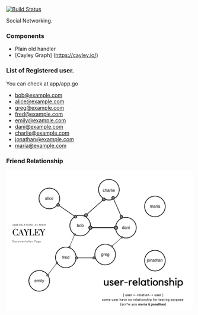 [![Build Status](https://travis-ci.org/zkrhm/imd-socialnetwork.svg?branch=master)](https://travis-ci.org/zkrhm/imd-socialnetwork)

Social Networking.

### Components 
- Plain old handler
- [Cayley Graph] (https://cayley.io/)

### List of Registered user.
You can check at app/app.go

- bob@example.com
- alice@example.com
- greg@example.com
- fred@example.com
- emily@example.com
- dani@example.com
- charlie@example.com
- jonathan@example.com
- maria@example.com

### Friend Relationship

![User Relationship](docs/img/user-graph.png)
